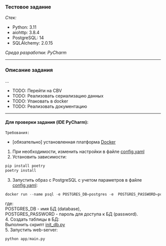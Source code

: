 ### Тестовое задание

*Стек:*
* Python: 3.11
* aiohttp: 3.8.4
* PostgreSQL: 14
* SQLAlchemy: 2.0.15  

*Среда разработки: PyCharm*

---
### Описание задания
...
* TODO: Перейти на CBV
* TODO: Реализовать сериализацию данных
* TODO: Упаковать в docker
* TODO: Реализовать документацию

---
#### Для проверки задания (IDE PyCharm):  
`Требования:`  
* [обязательно] установленная платформа [Docker](https://docs.docker.com/get-docker/)

1. При необходимости, изменить настройки в файле [config.yaml](./config/config.yaml)
2. Установить зависимости:
```python
pip install poetry
poetry install
```
3. Запустить образ с PostgreSQL с учетом параметров в файле [config.yaml](./config/config.yaml):
```python
docker run --name psql -e POSTGRES_DB=postgres -e  POSTGRES_PASSWORD=postgres -p 5432:5432 -d postgres:14-alpine
```
где:  
POSTGRES_DB - имя БД (database),  
POSTGRES_PASSWORD - пароль для доступа к БД (password).  
4. Создать таблицы в БД:  
Выполнить скрипт [init_db.py](./app/dao/database/init_db.py)  
5. Запустить web-server:
```python
python app/main.py
```
